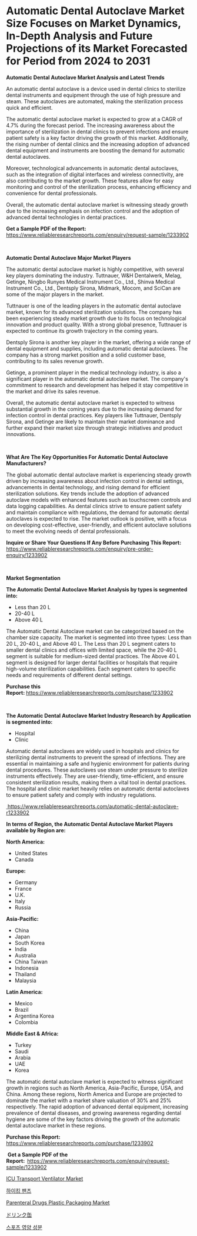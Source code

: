 <p><h1>Automatic Dental Autoclave Market Size Focuses on Market Dynamics, In-Depth Analysis and Future Projections of its Market Forecasted for Period from 2024 to 2031</h1></p><p><strong>Automatic Dental Autoclave Market Analysis and Latest Trends</strong></p>
<p><p>An automatic dental autoclave is a device used in dental clinics to sterilize dental instruments and equipment through the use of high pressure and steam. These autoclaves are automated, making the sterilization process quick and efficient.</p><p>The automatic dental autoclave market is expected to grow at a CAGR of 4.7% during the forecast period. The increasing awareness about the importance of sterilization in dental clinics to prevent infections and ensure patient safety is a key factor driving the growth of this market. Additionally, the rising number of dental clinics and the increasing adoption of advanced dental equipment and instruments are boosting the demand for automatic dental autoclaves.</p><p>Moreover, technological advancements in automatic dental autoclaves, such as the integration of digital interfaces and wireless connectivity, are also contributing to the market growth. These features allow for easy monitoring and control of the sterilization process, enhancing efficiency and convenience for dental professionals.</p><p>Overall, the automatic dental autoclave market is witnessing steady growth due to the increasing emphasis on infection control and the adoption of advanced dental technologies in dental practices.</p></p>
<p><strong>Get a Sample PDF of the Report:&nbsp;</strong> <a href="https://www.reliableresearchreports.com/enquiry/request-sample/1233902">https://www.reliableresearchreports.com/enquiry/request-sample/1233902</a></p>
<p>&nbsp;</p>
<p><strong>Automatic Dental Autoclave Major Market Players</strong></p>
<p><p>The automatic dental autoclave market is highly competitive, with several key players dominating the industry. Tuttnauer, W&H Dentalwerk, Melag, Getinge, Ningbo Runyes Medical Instrument Co., Ltd., Shinva Medical Instrument Co., Ltd., Dentsply Sirona, Midmark, Mocom, and SciCan are some of the major players in the market.</p><p>Tuttnauer is one of the leading players in the automatic dental autoclave market, known for its advanced sterilization solutions. The company has been experiencing steady market growth due to its focus on technological innovation and product quality. With a strong global presence, Tuttnauer is expected to continue its growth trajectory in the coming years.</p><p>Dentsply Sirona is another key player in the market, offering a wide range of dental equipment and supplies, including automatic dental autoclaves. The company has a strong market position and a solid customer base, contributing to its sales revenue growth.</p><p>Getinge, a prominent player in the medical technology industry, is also a significant player in the automatic dental autoclave market. The company's commitment to research and development has helped it stay competitive in the market and drive its sales revenue.</p><p>Overall, the automatic dental autoclave market is expected to witness substantial growth in the coming years due to the increasing demand for infection control in dental practices. Key players like Tuttnauer, Dentsply Sirona, and Getinge are likely to maintain their market dominance and further expand their market size through strategic initiatives and product innovations.</p></p>
<p>&nbsp;</p>
<p><strong>What Are The Key Opportunities For Automatic Dental Autoclave Manufacturers?</strong></p>
<p><p>The global automatic dental autoclave market is experiencing steady growth driven by increasing awareness about infection control in dental settings, advancements in dental technology, and rising demand for efficient sterilization solutions. Key trends include the adoption of advanced autoclave models with enhanced features such as touchscreen controls and data logging capabilities. As dental clinics strive to ensure patient safety and maintain compliance with regulations, the demand for automatic dental autoclaves is expected to rise. The market outlook is positive, with a focus on developing cost-effective, user-friendly, and efficient autoclave solutions to meet the evolving needs of dental professionals.</p></p>
<p><strong>Inquire or Share Your Questions If Any Before Purchasing This Report:</strong> <a href="https://www.reliableresearchreports.com/enquiry/pre-order-enquiry/1233902">https://www.reliableresearchreports.com/enquiry/pre-order-enquiry/1233902</a></p>
<p>&nbsp;</p>
<p><strong>Market Segmentation</strong></p>
<p><strong>The Automatic Dental Autoclave Market Analysis by types is segmented into:</strong></p>
<p><ul><li>Less than 20 L</li><li>20-40 L</li><li>Above 40 L</li></ul></p>
<p><p>The Automatic Dental Autoclave market can be categorized based on the chamber size capacity. The market is segmented into three types: Less than 20 L, 20-40 L, and Above 40 L. The Less than 20 L segment caters to smaller dental clinics and offices with limited space, while the 20-40 L segment is suitable for medium-sized dental practices. The Above 40 L segment is designed for larger dental facilities or hospitals that require high-volume sterilization capabilities. Each segment caters to specific needs and requirements of different dental settings.</p></p>
<p><strong>Purchase this Report:&nbsp;</strong><a href="https://www.reliableresearchreports.com/purchase/1233902">https://www.reliableresearchreports.com/purchase/1233902</a></p>
<p>&nbsp;</p>
<p><strong>The Automatic Dental Autoclave Market Industry Research by Application is segmented into:</strong></p>
<p><ul><li>Hospital</li><li>Clinic</li></ul></p>
<p><p>Automatic dental autoclaves are widely used in hospitals and clinics for sterilizing dental instruments to prevent the spread of infections. They are essential in maintaining a safe and hygienic environment for patients during dental procedures. These autoclaves use steam under pressure to sterilize instruments effectively. They are user-friendly, time-efficient, and ensure consistent sterilization results, making them a vital tool in dental practices. The hospital and clinic market heavily relies on automatic dental autoclaves to ensure patient safety and comply with industry regulations.</p></p>
<p><a href="https://www.reliableresearchreports.com/automatic-dental-autoclave-r1233902">&nbsp;https://www.reliableresearchreports.com/automatic-dental-autoclave-r1233902</a></p>
<p><strong>In terms of Region, the Automatic Dental Autoclave Market Players available by Region are:</strong></p>
<p>
    <p> <strong> North America: </strong>
        <ul>
            <li>United States</li>
            <li>Canada</li>
        </ul>
        </p> 
    <p> <strong> Europe: </strong>
        <ul>
            <li>Germany</li>
            <li>France</li>
            <li>U.K.</li>
            <li>Italy</li>
            <li>Russia</li>
        </ul>
        </p> 
    <p> <strong> Asia-Pacific: </strong>
        <ul>
            <li>China</li>
            <li>Japan</li>
            <li>South Korea</li>
            <li>India</li>
            <li>Australia</li>
            <li>China Taiwan</li>
            <li>Indonesia</li>
            <li>Thailand</li>
            <li>Malaysia</li>
        </ul>
        </p> 
    <p> <strong> Latin America: </strong>
        <ul>
            <li>Mexico</li>
            <li>Brazil</li>
            <li>Argentina Korea</li>
            <li>Colombia</li>
        </ul>
        </p> 
    <p> <strong> Middle East & Africa: </strong>
        <ul>
            <li>Turkey</li>
            <li>Saudi</li>
            <li>Arabia</li>
            <li>UAE</li>
            <li>Korea</li>
        </ul>
    </p>
    </p>
<p><p>The automatic dental autoclave market is expected to witness significant growth in regions such as North America, Asia-Pacific, Europe, USA, and China. Among these regions, North America and Europe are projected to dominate the market with a market share valuation of 30% and 25% respectively. The rapid adoption of advanced dental equipment, increasing prevalence of dental diseases, and growing awareness regarding dental hygiene are some of the key factors driving the growth of the automatic dental autoclave market in these regions.</p></p>
<p><strong>Purchase this Report: </strong><a href="https://www.reliableresearchreports.com/purchase/1233902">https://www.reliableresearchreports.com/purchase/1233902</a></p>
<p>&nbsp;<strong>Get a Sample PDF of the Report:&nbsp;&nbsp;</strong><a href="https://www.reliableresearchreports.com/enquiry/request-sample/1233902">https://www.reliableresearchreports.com/enquiry/request-sample/1233902</a></p>
<p><strong></strong></p>
<p><p><a href="https://github.com/kathiaseamanalvaradovlprc2h/Market-Research-Report-List-2/blob/main/icu-transport-ventilator-market.md">ICU Transport Ventilator Market</a></p><p><a href="https://github.com/royErdmtyan906778/Market-Research-Report-List-1/blob/main/230050346723.md">하이킹 팬츠</a></p><p><a href="https://issuu.com/reportprime-2/docs/parenteral-drugs-plastic-packaging-market-size-203">Parenteral Drugs Plastic Packaging Market</a></p><p><a href="https://medium.com/@saigekulas/%E9%A3%B2%E6%96%99%E7%BC%B6%E5%B8%82%E5%A0%B4-%E5%B8%82%E5%A0%B4%E3%82%B7%E3%82%A7%E3%82%A2-%E5%B8%82%E5%A0%B4%E3%83%88%E3%83%AC%E3%83%B3%E3%83%89-%E5%B0%86%E6%9D%A5%E3%81%AE%E6%88%90%E9%95%B7%E3%81%AE%E6%8E%A2%E6%B1%82-e81e9c89f0ba">ドリンク缶</a></p><p><a href="https://medium.com/@bustersipes981/%EC%8A%A4%ED%8F%AC%EC%B8%A0-%EC%98%81%EC%96%91-%EC%84%B1%EB%B6%84-%EC%8B%9C%EC%9E%A5-%EC%9C%A0%ED%98%95-%EC%9D%91%EC%9A%A9-%EB%B0%8F-%EC%A7%80%EB%A6%AC%EC%97%90-%EB%8C%80%ED%95%9C-%ED%8F%AC%EA%B4%84%EC%A0%81-%ED%8F%89%EA%B0%80-990be8f1a045">스포츠 영양 성분</a></p></p>